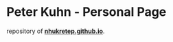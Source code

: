 # Peter Kuhn - Personal Page

repository of [**nhukretep.github.io**](https://nhukretep.github.io).
